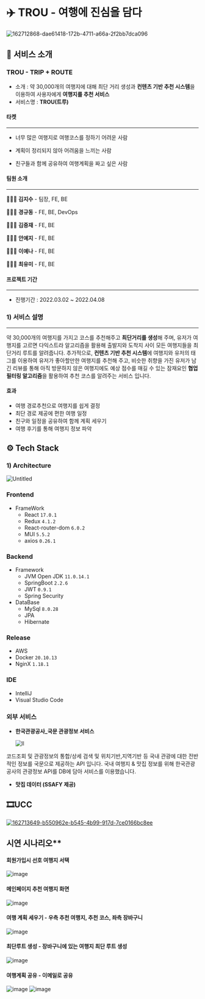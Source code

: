 # ✈️ TROU - 여행에 진심을 담다

![162712868-dae61418-172b-4711-a66a-2f2bb7dca096](https://user-images.githubusercontent.com/89010467/162714151-fba19cdd-b189-4a97-a467-ba5b8f0bf406.png)

 

## 🛫 서비스 소개

### TROU - TRIP + ROUTE

* 소개 : 약 30,000개의 여행지에 대해 최단 거리 생성과 **컨텐츠 기반 추천 시스템**을 이용하여 사용자에게 **여행지를 추천 서비스**
* 서비스명 : **TROU(트루)**





<h4>타켓</h4>

---

* 너무 많은 여행지로 여행코스를 정하기 어려운 사람

* 계획이 정리되지 않아 어려움을 느끼는 사람
* 친구들과 함께 공유하여 여행계획을 짜고 싶은 사람



<h4>팀원 소개</h4>

---

🧑🏻‍💻 **김지수** - 팀장, FE, BE

🧑🏻‍💻 **경규동** - FE, BE, DevOps

🧑🏻‍💻 **김중재** - FE, BE

👩🏻‍💻 **안예지** - FE, BE

👩🏻‍💻 **이예나** - FE, BE

👩🏻‍💻 **최유미** - FE, BE



<h4>프로젝트 기간</h4>

---

* 진행기간 : 2022.03.02 ~ 2022.04.08



<h3>1) 서비스 설명</h3>

---

약 30,000개의 여행지를 가지고 코스를 추천해주고 **최단거리를 생성**해 주며, 유저가 여행지를 고르면 다익스트라 알고리즘을 활용해 출발지와 도착지 사이 모든 여행지들을  최단거리 루트를 알려줍니다. 추가적으로, **컨텐츠 기반 추천 시스템**에 여행지와 유저의 태그를 이용하여 유저가 좋아할만한 여행지를 추천해 주고, 비슷한 취향을 가진 유저가 남긴 리뷰를 통해 아직 방문하지 않은 여행지에도 예상 점수를 매길 수 있는 잠재요인 **협업 필터링 알고리즘**을 활용하여 추천 코스를 알려주는 서비스 입니다.



#### 효과

* 여행 경로추천으로 여행지를 쉽게 결정
* 최단 경로 제공에 편한 여행 일정
* 친구와 일정을 공유하여 함께 계획 세우기
* 여행 후기를 통해 여행지 정보 파악



## ⚙️ Tech Stack

### 1) Architecture

![Untitled](https://tva1.sinaimg.cn/large/e6c9d24egy1h1252bycw5j20xk0gpwgb.jpg)



### Frontend

- FrameWork
  - React `17.0.1`
  - Redux  `4.1.2`
  - React-router-dom `6.0.2`
  - MUI `5.5.2`
  - axios `0.26.1`

### Backend

- Framework
  - JVM Open JDK `11.0.14.1`
  - SpringBoot `2.2.6`
  - JWT `0.9.1`
  - Spring Security
- DataBase
  - MySql `8.0.28`
  - JPA
  - Hibernate

### Release

- AWS
- Docker `20.10.13`
- NginX `1.18.1`

### IDE

- IntelliJ
- Visual Studio Code



### 외부 서비스

* **한국관광공사_국문 관광정보 서비스**

  ![ll](https://user-images.githubusercontent.com/89010467/162714165-6bc432c9-cd9f-47fe-bc91-e75ec827dd67.PNG)

코드조회 및 관광정보의 통합/상세 검색 및 위치기반,지역기반 등 국내 관광에 대한 전반적인 정보를 국문으로 제공하는 API 입니다. 국내 여행지 & 맛집 정보를 위해 한국관광공사의 관광정보 API를 DB에 담아 서비스를 이용했습니다.  



* **맛집 데이터 (SSAFY 제공)**

  

## 🎞UCC

[![162713649-b550962e-b545-4b99-917d-7ce0166bc8ee](https://user-images.githubusercontent.com/89010467/162714155-9069bb01-4180-4260-a60d-796f1726cc35.PNG)](https://youtu.be/VbWFTTE6q3g)

##  시연 시나리오**
#### 회원가입시 선호 여행지 서택
![image](https://user-images.githubusercontent.com/80162233/163350459-775e3e95-78c7-4c31-ac8e-dd802f00f654.png)

#### 메인페이지 추천 여행지 화면
![image](https://user-images.githubusercontent.com/80162233/163350544-c344bfa1-5b0c-4dd1-b7ab-a13b052389b0.png)

#### 여행 계획 세우기 - 우측 추천 여행지, 추천 코스, 좌측 장바구니
![image](https://user-images.githubusercontent.com/80162233/163350586-337ef9ba-3351-495c-8a79-18a88580c624.png)

#### 최단루트 생성 - 장바구니에 있는 여행지 최단 루트 생성
![image](https://user-images.githubusercontent.com/80162233/163350643-33f35d74-0ae6-497b-9546-ae92460129a6.png)

#### 여행계획 공유 - 이메일로 공유
![image](https://user-images.githubusercontent.com/80162233/163350665-20f6270e-059a-4986-a8b6-0ec402c51b2b.png)
![image](https://user-images.githubusercontent.com/80162233/163350746-7c166ef8-bc6d-43de-a98b-1d390b9b2f38.png)




